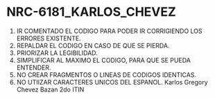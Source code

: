 ﻿# NRC-6181_KARLOS_CHEVEZ
1. IR COMENTADO EL CODIGO PARA PODER IR CORRIGIENDO LOS ERRORES EXISTENTE.
2. REPALDAR EL CODIGO EN CASO DE QUE SE PIERDA.
3. PRIORIZAR LA LEGIBILIDAD.
4. SIMPLIFICAR AL MAXIMO EL CODIGO, PARA QUE SE PUEDA ENTENDER.
5. NO CREAR FRAGMENTOS O LINEAS DE CODIGOS IDENTICAS.
6. NO UTIIZAR CARACTERES UNICOS DEL ESPANOL.
Karlos Gregory Chevez Bazan
2do ITIN
